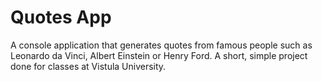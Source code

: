 # Quotes App

A console application that generates quotes from famous people such as Leonardo da Vinci, Albert Einstein or Henry Ford.
A short, simple project done for classes at Vistula University.

